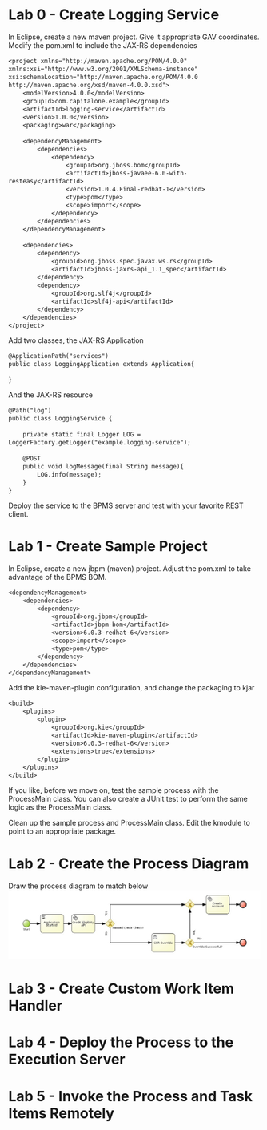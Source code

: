 Lab 0 - Create Logging Service
==============================

In Eclipse, create a new maven project. Give it appropriate GAV coordinates.
Modify the pom.xml to include the JAX-RS dependencies

```
<project xmlns="http://maven.apache.org/POM/4.0.0" xmlns:xsi="http://www.w3.org/2001/XMLSchema-instance"
xsi:schemaLocation="http://maven.apache.org/POM/4.0.0 http://maven.apache.org/xsd/maven-4.0.0.xsd">
    <modelVersion>4.0.0</modelVersion>
    <groupId>com.capitalone.example</groupId>
    <artifactId>logging-service</artifactId>
    <version>1.0.0</version>
    <packaging>war</packaging>

    <dependencyManagement>
        <dependencies>
            <dependency>
                <groupId>org.jboss.bom</groupId>
                <artifactId>jboss-javaee-6.0-with-resteasy</artifactId>
                <version>1.0.4.Final-redhat-1</version>
                <type>pom</type>
                <scope>import</scope>
            </dependency>
        </dependencies>
    </dependencyManagement>

    <dependencies>
        <dependency>
            <groupId>org.jboss.spec.javax.ws.rs</groupId>
            <artifactId>jboss-jaxrs-api_1.1_spec</artifactId>
        </dependency>
        <dependency>
            <groupId>org.slf4j</groupId>
            <artifactId>slf4j-api</artifactId>
        </dependency>
    </dependencies>
</project>
```

Add two classes, the JAX-RS Application 
```
@ApplicationPath("services")
public class LoggingApplication extends Application{

}
```

And the JAX-RS resource
```
@Path("log")
public class LoggingService {
        
    private static final Logger LOG = LoggerFactory.getLogger("example.logging-service");

    @POST
    public void logMessage(final String message){
        LOG.info(message);
    }
}
```


Deploy the service to the BPMS server and test with your favorite REST client.



Lab 1 - Create Sample Project
=============================

In Eclipse, create a new jbpm (maven) project.
Adjust the pom.xml to take advantage of the BPMS BOM.
```
<dependencyManagement>
    <dependencies>
        <dependency>
            <groupId>org.jbpm</groupId>
            <artifactId>jbpm-bom</artifactId>
            <version>6.0.3-redhat-6</version>
            <scope>import</scope>
            <type>pom</type>
        </dependency>
    </dependencies>
</dependencyManagement>
```

Add the kie-maven-plugin configuration, and change the packaging to kjar
```
<build>
    <plugins>
        <plugin>
            <groupId>org.kie</groupId>
            <artifactId>kie-maven-plugin</artifactId>
            <version>6.0.3-redhat-6</version>
            <extensions>true</extensions>
        </plugin>
    </plugins>
</build>
```

If you like, before we move on, test the sample process with the ProcessMain class.
You can also create a JUnit test to perform the same logic as the ProcessMain class.

Clean up the sample process and ProcessMain class.
Edit the kmodule to point to an appropriate package.


Lab 2 - Create the Process Diagram
==================================
Draw the process diagram to match below
![Diagram](diagram.png)



Lab 3 - Create Custom Work Item Handler
=======================================

Lab 4 - Deploy the Process to the Execution Server
==================================================

Lab 5 - Invoke the Process and Task Items Remotely
==================================================


